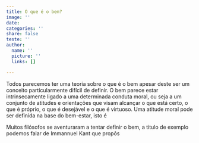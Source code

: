 ```yaml
---
title: O que é o bem?
image: ''
date: 
categories: ''
share: false
teste: ''
author:
  name: ''
  picture: ''
  links: []

---
```

Todos parecemos ter uma teoria sobre o que é o bem apesar deste ser um conceito particularmente difícil de definir. O bem parece estar intrinsecamente ligado a uma determinada conduta moral, ou seja a um conjunto de atitudes e orientações que visam alcançar o que está certo, o que é próprio, o que é desejável e o que é virtuoso. Uma atitude moral pode ser definida na base do bem-estar, isto é   

Muitos filósofos se aventuraram a tentar definir o bem, a titulo de exemplo podemos falar de Immannuel Kant que propôs